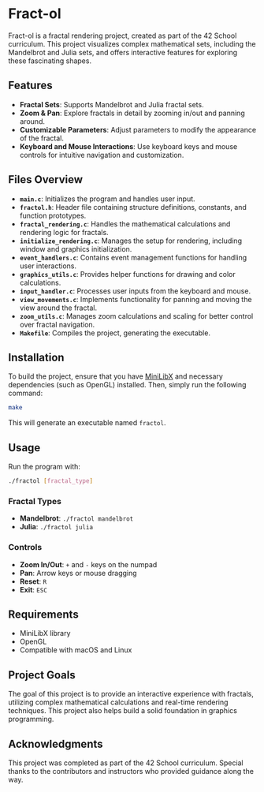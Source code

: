 
# Fract-ol

Fract-ol is a fractal rendering project, created as part of the 42 School curriculum. This project visualizes complex mathematical sets, including the Mandelbrot and Julia sets, and offers interactive features for exploring these fascinating shapes.

## Features

- **Fractal Sets**: Supports Mandelbrot and Julia fractal sets.
- **Zoom & Pan**: Explore fractals in detail by zooming in/out and panning around.
- **Customizable Parameters**: Adjust parameters to modify the appearance of the fractal.
- **Keyboard and Mouse Interactions**: Use keyboard keys and mouse controls for intuitive navigation and customization.

## Files Overview

- **`main.c`**: Initializes the program and handles user input.
- **`fractol.h`**: Header file containing structure definitions, constants, and function prototypes.
- **`fractal_rendering.c`**: Handles the mathematical calculations and rendering logic for fractals.
- **`initialize_rendering.c`**: Manages the setup for rendering, including window and graphics initialization.
- **`event_handlers.c`**: Contains event management functions for handling user interactions.
- **`graphics_utils.c`**: Provides helper functions for drawing and color calculations.
- **`input_handler.c`**: Processes user inputs from the keyboard and mouse.
- **`view_movements.c`**: Implements functionality for panning and moving the view around the fractal.
- **`zoom_utils.c`**: Manages zoom calculations and scaling for better control over fractal navigation.
- **`Makefile`**: Compiles the project, generating the executable.

## Installation

To build the project, ensure that you have [MiniLibX](https://github.com/42Paris/minilibx-linux) and necessary dependencies (such as OpenGL) installed. Then, simply run the following command:

```bash
make
```

This will generate an executable named `fractol`.

## Usage

Run the program with:

```bash
./fractol [fractal_type]
```

### Fractal Types

- **Mandelbrot**: `./fractol mandelbrot`
- **Julia**: `./fractol julia`

### Controls

- **Zoom In/Out**: `+` and `-` keys on the numpad
- **Pan**: Arrow keys or mouse dragging
- **Reset**: `R`
- **Exit**: `ESC`

## Requirements

- MiniLibX library
- OpenGL
- Compatible with macOS and Linux

## Project Goals

The goal of this project is to provide an interactive experience with fractals, utilizing complex mathematical calculations and real-time rendering techniques. This project also helps build a solid foundation in graphics programming.

## Acknowledgments

This project was completed as part of the 42 School curriculum. Special thanks to the contributors and instructors who provided guidance along the way.

